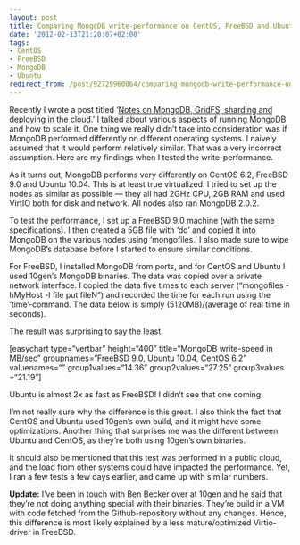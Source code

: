 ```yaml
---
layout: post
title: Comparing MongoDB write-performance on CentOS, FreeBSD and Ubuntu
date: '2012-02-13T21:20:07+02:00'
tags:
- CentOS
- FreeBSD
- MongoDB
- Ubuntu
redirect_from: /post/92729960064/comparing-mongodb-write-performance-on-centos-freebsd-an
---
```


Recently I wrote a post titled ‘[Notes on MongoDB, GridFS, sharding and deploying in the cloud](http://viktorpetersson.com/2012/01/29/notes-on-mongodb-gridfs-and-sharding-in-the-cloud/).’ I talked about various aspects of running MongoDB and how to scale it. One thing we really didn’t take into consideration was if MongoDB performed differently on different operating systems. I naively assumed that it would perform relatively similar. That was a very incorrect assumption. Here are my findings when I tested the write-performance.

As it turns out, MongoDB performs very differently on CentOS 6.2, FreeBSD 9.0 and Ubuntu 10.04. This is at least true virtualized. I tried to set up the nodes as similar as possible — they all had 2GHz CPU, 2GB RAM and used VirtIO both for disk and network. All nodes also ran MongoDB 2.0.2.

To test the performance, I set up a FreeBSD 9.0 machine (with the same specifications). I then created a 5GB file with ‘dd’ and copied it into MongoDB on the various nodes using ‘mongofiles.’ I also made sure to wipe MongoDB’s database before I started to ensure similar conditions.

For FreeBSD, I installed MongoDB from ports, and for CentOS and Ubuntu I used 10gen’s MongoDB binaries. The data was copied over a private network interface. I copied the data five times to each server (“mongofiles -hMyHost -l file put fileN”) and recorded the time for each run using the ‘time’-command. The data below is simply (5120MB)/(average of real time in seconds).

The result was surprising to say the least.

\[easychart type=“vertbar” height=“400” title=“MongoDB write-speed in MB/sec” groupnames=“FreeBSD 9.0, Ubuntu 10.04, CentOS 6.2” valuenames=“” group1values=“14.36” group2values=“27.25” group3values =“21.19”\]

Ubuntu is almost 2x as fast as FreeBSD! I didn’t see that one coming.

I’m not really sure why the difference is this great. I also think the fact that CentOS and Ubuntu used 10gen’s own build, and it might have some optimizations. Another thing that surprises me was the different between Ubuntu and CentOS, as they’re both using 10gen’s own binaries.

It should also be mentioned that this test was performed in a public cloud, and the load from other systems could have impacted the performance. Yet, I ran a few tests a few days earlier, and came up with similar numbers.

**Update:** I’ve been in touch with Ben Becker over at 10gen and he said that they’re not doing anything special with their binaries. They’re build in a VM with code fetched from the Github-repository without any changes. Hence, this difference is most likely explained by a less mature/optimized Virtio-driver in FreeBSD.
